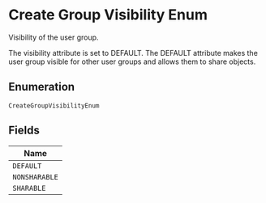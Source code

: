 
# Create Group Visibility Enum

Visibility of the user group.

The visibility attribute is set to DEFAULT. The DEFAULT attribute makes the user group visible for other user groups and allows them to share objects.

## Enumeration

`CreateGroupVisibilityEnum`

## Fields

| Name |
|  --- |
| `DEFAULT` |
| `NONSHARABLE` |
| `SHARABLE` |

